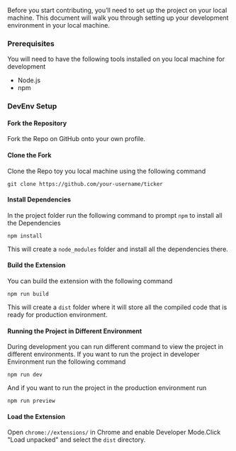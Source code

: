 Before you start contributing, you’ll need to set up the project on your local machine. This document will walk you through setting up your development environment in your local machine. 

### Prerequisites
You will need to have the following tools installed on you local machine for development
- Node.js 
- npm 

### DevEnv Setup 
#### Fork the Repository
Fork the Repo on GitHub onto your own profile. 
#### Clone the Fork 
Clone the Repo toy you local machine using the following command 
```
git clone https://github.com/your-username/ticker
```
#### Install Dependencies
In the project folder run the following command to prompt `npm` to install all the Dependencies
```
npm install
```
This will create a `node_modules` folder and install all the dependencies there.
#### Build the Extension
You can build the extension with the following command
```
npm run build
```
This will create a `dist` folder where it will store all the compiled code that is ready for production environment. 
#### Running the Project in Different Environment
During development you can run different command to view the project in different environments. If you want to run the project in developer Environment run the following command 
```
npm run dev
```
And if you want to run the project in the production environment run 
```
npm run preview
```
#### Load the Extension
Open `chrome://extensions/` in Chrome and enable Developer Mode.Click "Load unpacked" and select the `dist` directory.